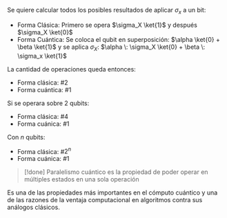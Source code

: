 
Se quiere calcular todos los posibles resultados de aplicar $\sigma_x$ a un bit:
- Forma Clásica:
	Primero se opera  $\sigma_X \ket{1}$ y después $\sigma_X \ket{0}$
- Forma Cuántica:
	Se coloca el qubit en superposición:  $\alpha \ket{0} + \beta \ket{1}$  y se aplica $\sigma_X$:
	$\alpha \: \sigma_X \ket{0} + \beta \: \sigma_x \ket{1}$

La cantidad de operaciones queda entonces:
- Forma clásica:     #2
- Forma cuántica:  #1

Si se operara sobre 2 qubits:
- Forma clásica:     #4
- Forma cuánica:   #1

Con $n$ qubits:
- Forma clásica:     #$2^n$
- Forma cuánica:   #1

>[!done] Paralelismo cuántico es la propiedad de poder operar en múltiples estados en una sola operación

Es una de las propiedades más importantes en el cómputo cuántico y una de las razones de la ventaja computacional en algoritmos contra sus análogos clásicos.